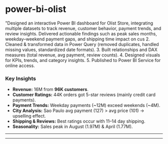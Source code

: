 # power-bi-olist
"Designed an interactive Power BI dashboard for Olist Store, integrating multiple datasets to track revenue, customer behavior, payment trends, and review insights. Delivered actionable findings such as peak sales months, weekday–weekend payment gaps, and shipping time impact on cus
2. Cleaned & transformed data in Power Query (removed duplicates, handled missing values, standardized date formats).
3. Built relationships and DAX measures (total revenue, avg payment, review counts).
4. Designed visuals for KPIs, trends, and category insights.
5. Published to Power BI Service for online access.

### **Key Insights**
- **Revenue:** 16M from **96K customers**.
- **Customer Ratings:** 44K orders got 5-star reviews (mainly credit card payments).
- **Payment Trends:** Weekday payments (~12M) exceed weekends (~4M).
- **City Analysis:** Sao Paulo avg payment (127) > avg price (101) → upselling effect.
- **Shipping & Reviews:** Best ratings occur with 11–14 day shipping.
- **Seasonality:** Sales peak in August (1.97M) & April (1.77M).

---



---
